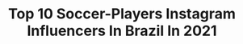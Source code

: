 ---
title: Top 10 Soccer-Players Instagram Influencers In Brazil In 2021
description: >-
  Find top soccer-players Instagram influencers in Brazil in 2021. Most popular hashtags: #tbt #repost #davidasilva.
platform: Instagram
hits: 27
text_top: Discover the top-rated Instagram influencers on inBeat.
text_bottom: inBeat aggregates 27 Instagram influencers like this in Brazil for you to contact.
profiles:
  - username: "souza0808"
    fullname: >-
      Souza
    bio: >-
      Posse-Go🏘🇧🇷 || Professional Soccer Player (AG @elenko.sports) 🇸🇦@ettifaq (salmo9️⃣1️⃣🙇). No twitter
    location: "Brazil"
    followers: 80226
    engagement: 239
    commentsToLikes: 0.054473
    id: ckaoxdijucssv0i784nnyq1mk
    verified: true
    hashtags: ""
  - username: "lucastaba_"
    fullname: >-
      Lucas Taba⚡
    bio: >-
      soccer player @corinthians #deusnocomando🙏🏻 📍São Paulo/ SP
    location: "Brazil"
    followers: 4276
    engagement: 1485
    commentsToLikes: 0.103995
    id: ck6ugfub72sfj0j718j13u48e
    verified: false
    hashtags: "#missyou, #blackouttuesday"
  - username: "railanoficial02"
    fullname: >-
      Railan Reis
    bio: >-
      soccer player ⚽️ #VNB #futevôlei @vocenaoebobo 👨🏻‍💻 @1clicksportive 👇🎥
    location: "Brazil"
    followers: 35008
    engagement: 248
    commentsToLikes: 0.033460
    id: ck6u3gopoxogt0j71j0ohp37a
    verified: true
    hashtags: "#tbt, #vocenaoebobo, #treino, #finaliza"
  - username: "daniweatherholt"
    fullname: >-
      Dani Weatherholt
    bio: >-
      † | Professional Soccer Player | @olreign | Adidas Athlete
    location: "Brazil"
    followers: 19257
    engagement: 571
    commentsToLikes: 0.014910
    id: ck5qe401bylpf0i11r3kq7rs8
    verified: true
    hashtags: "#createdwithadidas"
  - username: "alexsandro_duarteee"
    fullname: >-
      Alexsandro Duarte da Costa
    bio: >-
      Former soccer player 🇧🇷Brazilian Model- Bkk 🇹🇭 📍Dubai 🇦🇪
    location: "Brazil"
    followers: 41619
    engagement: 212
    commentsToLikes: 0.025599
    id: ckap6mv28gk560i78iy4ariwq
    verified: false
    hashtags: "#nocoronavirus, #safetyfirst, #issue, #mach2020"
  - username: "leo9"
    fullname: >-
      Leonardo 🇧🇷🇯🇵 レオナルド
    bio: >-
      🙏🏾 Deus na Frente ⚽️🇯🇵 @urawaredsofficial soccer player 👨‍👦 Papai do Marcelinho 💍 Casado @kassiadalbom 🐦 leo9 💼 @mauriciochiodin | @bbmsports
    location: "Brazil"
    followers: 25008
    engagement: 1251
    commentsToLikes: 0.017865
    id: ck5c5v7fa47me0i11ji9tu20n
    verified: true
    hashtags: "#wakandaforever, #obrigadojesus, #guerreirodef, #koroki"
  - username: "victor_cuesta14"
    fullname: >-
      Victor Cuesta 🇦🇷
    bio: >-
      Soccer player. Jogador do Sport club internacional 🇦🇹🇧🇷⚽ amante del 🎾 Twitter @victorcuesta14 📌 porto alegre, brasil
    location: "Brazil"
    followers: 355403
    engagement: 1018
    commentsToLikes: 0.015618
    id: ck5zj8amzh4g90i14acsbmbip
    verified: true
    hashtags: "#vamosinter, #2m, #vamointer, #todosjuntos"
  - username: "davidasilva14"
    fullname: >-
      David Da Silva
    bio: >-
      Professional soccer player @officialpersebaya @fanpacanaro 💍👩🏻❤️ @davipacanaro n @oliviapacanaro 👶🏽💎 Blessed by God Js 1;9. 🙇🏾✝️
    location: "Brazil"
    followers: 220323
    engagement: 1023
    commentsToLikes: 0.012438
    id: ck13674qu52bc0i191fvk0w2l
    verified: true
    hashtags: "#predator, #tbt, #davidasilva, #bonita"
  - username: "bgallo20"
    fullname: >-
      Bruno Gallo 🐔
    bio: >-
      ⚽ | soccer player Tiktok: brunogallo 🇧🇷🇵🇹🇶🇦🇹🇭
    location: "Brazil"
    followers: 49534
    engagement: 193
    commentsToLikes: 0.030017
    id: ckf5shw76fjhj0j23fn359r7t
    verified: true
    hashtags: "#paidemenino, #racism, #blackouttuesday, #diadospais"
  - username: "luisinho___10"
    fullname: >-
      
    bio: >-
      soccer player alta e ftvl🔛
    location: "Brazil"
    followers: 2399
    engagement: 2501
    commentsToLikes: 0.151903
    id: ck6ui9p0xdvri0j71vb28ovbr
    verified: false
    hashtags: ""
---